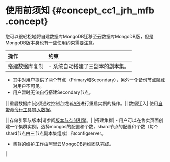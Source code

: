 # 使用前须知 {#concept_cc1_jrh_mfb .concept}

您可以很轻松地将自建数据库MongoDB迁移至云数据库MongoDB版，但是MongoDB版本身也有一些使用约束需要注意。

|操作|约束|
|:-|:-|
|搭建数据库复制| -   系统自动搭建了三副本的副本集。
-   其中对用户提供了两个节点（Primary和Secondary），另外一个备份节点隐藏对用户不可见。
-   用户暂时无法自行搭建Secondary节点。

 |
|重启数据库|必须通过控制台或者[API](../../../../../cn.zh-CN/API参考/实例管理/RestartDBInstance.md#)进行重启实例的操作。|
|数据迁入| 使用[自带命令行工具导入数据](cn.zh-CN/分片集群快速入门/数据迁移/使用MongoDB工具迁移自建数据库上云.md#)。

 |
|存储引擎与版本|请参阅[版本与存储引擎](../../../../../cn.zh-CN/产品简介/版本及存储引擎.md#)。|
|搭建集群| -   用户可以在售卖页面创建一个集群实例，选择mongos的配置和个数，shard节点的配置和个数（每个shard节点由三节点副本集组成）和configserver。
-   集群的维护工作由阿里云MongoDB运维团队完成。

 |


